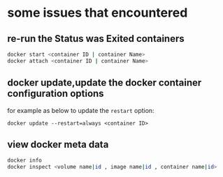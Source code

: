 # some issues that encountered

## re-run the Status was Exited containers
```bash
docker start <container ID | container Name>
docker attach <container ID | container Name>
```

## docker update,update the docker container configuration options
for example as below to update the `restart` option:
```
docker update --restart=always <container ID>
```
## view docker meta data
```bash
docker info
docker inspect <volume name|id , image name|id , container name|id>
```
